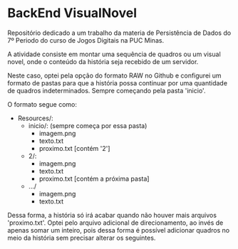 # BackEnd VisualNovel

Repositório dedicado a um trabalho da materia de Persistência de Dados do 7º Periodo do curso de Jogos Digitais na PUC Minas.

A atividade consiste em montar uma sequência de quadros ou um visual novel, onde o conteúdo da história seja recebido de um servidor.

Neste caso, optei pela opção do formato RAW no Github e configurei um formato de pastas para que a história possa continuar por uma quantidade de quadros indeterminados. Sempre começando pela pasta 'inicio'.

O formato segue como:
- Resources/:
	- inicio/: (sempre começa por essa pasta)
		- imagem.png
		- texto.txt
		- proximo.txt [contém '2']
	- 2/:
		- imagem.png
		- texto.txt
		- proximo.txt [contém a próxima pasta]
	- .../
		- imagem.png
		- texto.txt

Dessa forma, a história só irá acabar quando não houver mais arquivos 'proximo.txt'. Optei pelo arquivo adicional de direcionamento, ao invés de apenas somar um inteiro, pois dessa forma é possível adicionar quadros no meio da história sem precisar alterar os seguintes.